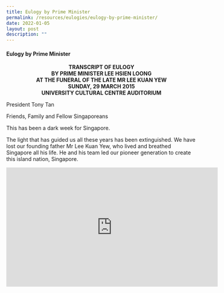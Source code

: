 ```yaml
---
title: Eulogy by Prime Minister
permalink: /resources/eulogies/eulogy-by-prime-minister/
date: 2022-01-05
layout: post
description: ""
---
```

#### Eulogy by Prime Minister
<center><b>TRANSCRIPT OF EULOGY<br>
BY PRIME MINISTER LEE HSIEN LOONG<br>
AT THE FUNERAL OF THE LATE MR LEE KUAN YEW<br>
SUNDAY, 29 MARCH 2015<br>
UNIVERSITY CULTURAL CENTRE AUDITORIUM</b></center>

President Tony Tan

Friends, Family and Fellow Singaporeans

This has been a dark week for Singapore.

The light that has guided us all these years has been extinguished. We have lost our founding father Mr Lee Kuan Yew, who lived and breathed Singapore all his life. He and his team led our pioneer generation to create this island nation, Singapore.

<iframe width="560" height="315" src="https://www.youtube.com/embed/7cfq87OWlS0" title="YouTube video player" frameborder="0" allow="accelerometer; autoplay; clipboard-write; encrypted-media; gyroscope; picture-in-picture" allowfullscreen></iframe>